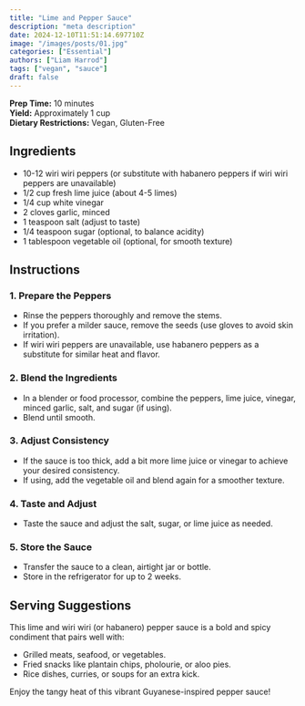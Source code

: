 ```yaml
---
title: "Lime and Pepper Sauce"
description: "meta description"
date: 2024-12-10T11:51:14.697710Z
image: "/images/posts/01.jpg"
categories: ["Essential"]
authors: ["Liam Harrod"]
tags: ["vegan", "sauce"]
draft: false
---
```



**Prep Time:** 10 minutes  
**Yield:** Approximately 1 cup  
**Dietary Restrictions:** Vegan, Gluten-Free  

## Ingredients  

- 10-12 wiri wiri peppers (or substitute with habanero peppers if wiri wiri peppers are unavailable)  
- 1/2 cup fresh lime juice (about 4-5 limes)  
- 1/4 cup white vinegar  
- 2 cloves garlic, minced  
- 1 teaspoon salt (adjust to taste)  
- 1/4 teaspoon sugar (optional, to balance acidity)  
- 1 tablespoon vegetable oil (optional, for smooth texture)  

## Instructions  

### 1. **Prepare the Peppers**  
   - Rinse the peppers thoroughly and remove the stems.  
   - If you prefer a milder sauce, remove the seeds (use gloves to avoid skin irritation).  
   - If wiri wiri peppers are unavailable, use habanero peppers as a substitute for similar heat and flavor.  

### 2. **Blend the Ingredients**  
   - In a blender or food processor, combine the peppers, lime juice, vinegar, minced garlic, salt, and sugar (if using).  
   - Blend until smooth.  

### 3. **Adjust Consistency**  
   - If the sauce is too thick, add a bit more lime juice or vinegar to achieve your desired consistency.  
   - If using, add the vegetable oil and blend again for a smoother texture.  

### 4. **Taste and Adjust**  
   - Taste the sauce and adjust the salt, sugar, or lime juice as needed.  

### 5. **Store the Sauce**  
   - Transfer the sauce to a clean, airtight jar or bottle.  
   - Store in the refrigerator for up to 2 weeks.  

## Serving Suggestions  
This lime and wiri wiri (or habanero) pepper sauce is a bold and spicy condiment that pairs well with:  
- Grilled meats, seafood, or vegetables.  
- Fried snacks like plantain chips, pholourie, or aloo pies.  
- Rice dishes, curries, or soups for an extra kick.  

Enjoy the tangy heat of this vibrant Guyanese-inspired pepper sauce!  

